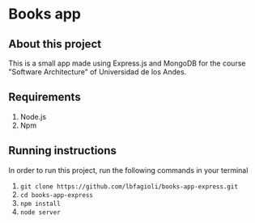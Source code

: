 # Books app

## About this project

This is a small app made using Express.js and MongoDB for the course "Software Architecture" of Universidad de los Andes.

## Requirements

1. Node.js
1. Npm

## Running instructions

In order to run this project, run the following commands in your terminal

1. `git clone https://github.com/lbfagioli/books-app-express.git`
1. `cd books-app-express`
1. `npm install`
1. `node server`